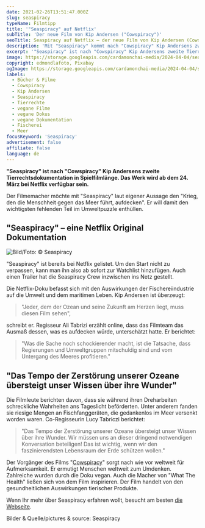 ```yaml
---
date: 2021-02-26T13:51:47.000Z
slug: seaspiracy
typeName: Filmtipp
title: '"Seaspiracy" auf Netflix'
subTitle: 'Der neue Film von Kip Andersen ("Cowspiracy")'
seoTitle: Seaspiracy auf Netflix – der neue Film von Kip Andersen (Cowspiracy)
description: 'Mit "Seaspiracy" kommt nach "Cowspiracy" Kip Andersens zweite Tierrechtsdokumentation in Spielfilmlänge. Der Film ist ab 24.3. bei Netflix.'
excerpt: '"Seaspiracy" ist nach "Cowspiracy" Kip Andersens zweite Tierrechtsdokumentation in Spielfilmlänge. Das Werk wird ab dem 24. März bei Netflix verfügbar sein. Ich stelle Euch die Doku hier auf Sounds Vegan vor. Den Trailer könnt Ihr natürlich auch direkt anschauen.'
image: https://storage.googleapis.com/cardamonchai-media/2024-04-04/seaspiracy-soundsvegan-com-jpeg-imagine-c8c8c8_b3b3ad_1960_1470/640.webp
copyright: edmondlafoto, Pixabay
ogImage: https://storage.googleapis.com/cardamonchai-media/2024-04-04/seaspiracy-soundsvegan-com-og-jpg-imagine-b8b8b8_808987_1200_628/640.webp
labels:
  - Bücher & Filme
  - Cowspiracy
  - Kip Andersen
  - Seaspiracy
  - Tierrechte
  - vegane Filme
  - vegane Dokus
  - vegane Dokumentation
  - Fischerei
  - Meer
focusKeyword: 'Seaspiracy'
advertisement: false
affiliate: false
language: de
---
```


**"Seaspiracy" ist nach "Cowspiracy" Kip Andersens zweite Tierrechtsdokumentation in Spielfilmlänge. Das Werk wird ab dem 24. März bei Netflix verfügbar sein.**

Der Filmemacher möchte mit "Seaspiracy" laut eigener Aussage den "Krieg, den die Menschheit gegen das Meer führt, aufdecken". Er will damit den wichtigsten fehlenden Teil im Umweltpuzzle enthüllen.

## "Seaspiracy" – eine Netflix Original Dokumentation

![Bild/Foto: © Seaspiracy](https://storage.googleapis.com/cardamonchai-media/2024-04-04/seaspiracy-schriftzug-soundsvegan-com-jpeg-imagine-082838_305760_600_450/640.webp 'Bild/Foto: © Seaspiracy')

"Seaspiracy" ist bereits bei Netflix gelistet. Um den Start nicht zu verpassen, kann man ihn also ab sofort zur Watchlist hinzufügen. Auch einen Trailer hat die Seaspiracy Crew inzwischen ins Netz gestellt.

Die Netflix-Doku befasst sich mit den Auswirkungen der Fischereiindustrie auf die Umwelt und dem maritimen Leben. Kip Andersen ist überzeugt:

> "Jeder, dem der Ozean und seine Zukunft am Herzen liegt, muss diesen Film sehen",

schreibt er. Regisseur Ali Tabrizi erzählt online, dass das Filmteam das Ausmaß dessen, was es aufdecken würde, unterschätzt hatte. Er berichtet:

> "Was die Sache noch schockierender macht, ist die Tatsache, dass Regierungen und Umweltgruppen mitschuldig sind und vom Untergang des Meeres profitieren."

## "Das Tempo der Zerstörung unserer Ozeane übersteigt unser Wissen über ihre Wunder"

Die Filmleute berichten davon, dass sie während ihren Dreharbeiten schreckliche Wahrheiten ans Tageslicht beförderten. Unter anderem fanden sie riesige Mengen an Fischfanggeräten, die gedankenlos im Meer versenkt worden waren. Co-Regisseurin Lucy Tabriczi berichtet:

> "Das Tempo der Zerstörung unserer Ozeane übersteigt unser Wissen über ihre Wunder. Wir müssen uns an dieser dringend notwendigen Konversation beteiligen! Das ist wichtig, wenn wir den faszinierendsten Lebensraum der Erde schützen wollen."

Der Vorgänger des Films "[Cowspiracy](/2020/04/cowspiracy-vegane-doku/)" sorgt nach wie vor weltweit für Aufmerksamkeit. Er ermutigt Menschen weltweit zum Umdenken. Zahlreiche wurden durch die Doku vegan. Auch die Macher von "What The Health" ließen sich von dem Film inspirieren. Der Film handelt von den gesundheitlichen Auswirkungen tierischer Produkte.

Wenn Ihr mehr über Seaspiracy erfahren wollt, besucht am besten [die Webseite](https://www.seaspiracy.org/).

<YouTube id="1Q5CXN7soQg" />

Bilder &amp; Quelle/pictures &amp; source: Seaspiracy
